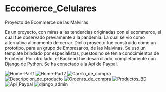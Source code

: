 # Eccomerce_Celulares
Proyecto de Ecommerce de las Malvinas

Es un proyecto, con miras a las tendencias originadas con el ecommerce, el cual fue observado previamente a la pandemia. 
La cual se vio como alternativa al momento de cerrar. Dicho proyecto fue construido como un prototipo, para un grupo de Empresarios, 
de las Malvinas. Se usó un template brindado por  especialistas, puestos no se tenia conocimientos de Frontend. 
Por otro lado, el Backend fue desarrollado, completamente con Django de Python. Se ha conectado a la Api de Paypal.


![Home-Part1](https://user-images.githubusercontent.com/57787417/166808205-120d6898-f4c6-4712-b08a-0dad4549d069.JPG)
![Home-Part2](https://user-images.githubusercontent.com/57787417/166808220-9b9dbe44-0fa6-4eb1-ad4f-518cc75bf088.JPG)
![Carrito_de_compra](https://user-images.githubusercontent.com/57787417/166808228-94206d17-e1c6-4f2c-a1a9-a368116694ce.JPG)
![Descripción_de_producto](https://user-images.githubusercontent.com/57787417/166808257-f7de655e-961b-4636-98de-4d6b6ab77c88.JPG)
![Ordenes_de_compra](https://user-images.githubusercontent.com/57787417/166808275-189c3f59-cf62-4e4d-91b0-0a1342f5a82b.JPG)
![Productos_BD](https://user-images.githubusercontent.com/57787417/166808283-bd889c5c-b218-4a50-b9a0-5b3ad88c2ba0.JPG)
![Api_Paypal](https://user-images.githubusercontent.com/57787417/166808292-48b11abf-8df6-43f1-ba8a-51fb3ce8a2d7.JPG)
![django_admin](https://user-images.githubusercontent.com/57787417/166808322-9c5eb7a6-a223-49be-8a38-43ef987f9ba9.JPG)
